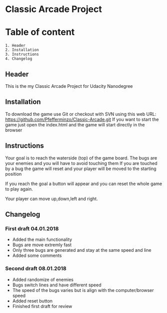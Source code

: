 # Classic Arcade Project

# Table of content
    1. Header
    2. Installation
    3. Instructions
    4. Changelog
## Header 

This is the my Classic Arcade Project for Udacity Nanodegree

## Installation

To download the game use Git or checkout with SVN using this web URL:  https://github.com/Pfefferminzo/Classic-Arcade.git
If you want to start the game just open the index.html and the game will start directly in the browser

## Instructions

Your goal is to reach the waterside (top) of the game board. The bugs are your enemies and you will have to avoid touching them
If you are touched by a bug the game will reset and your player will be moved to the starting position

If you reach the goal a button will appear and you can reset the whole game to play again.

Your player can move up,down,left and right.

## Changelog

### First draft 04.01.2018

 - Added the main functionality
 - Bugs are move extremly fast
 - Only three bugs are generated and stay at the same speed and line
 - Added some comments

 ### Second draft 08.01.2018

 - Added randomize of enemies
 - Bugs switch lines and have different speed
 - The speed of the bugs varies but is align with the computer/browser speed
 - Added reset button
 - Finished first draft for review




